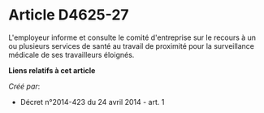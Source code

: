 # Article D4625-27

L'employeur informe et consulte le comité d'entreprise sur le recours à un ou plusieurs services de santé au travail de
proximité pour la surveillance médicale de ses travailleurs éloignés.

**Liens relatifs à cet article**

_Créé par_:

  - Décret n°2014-423 du 24 avril 2014 - art. 1
